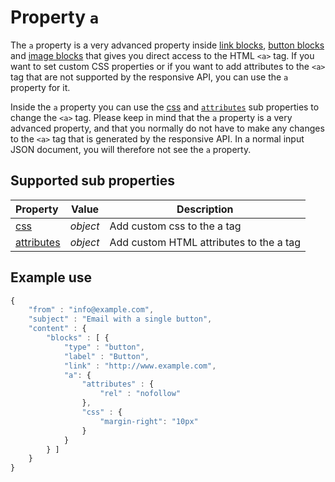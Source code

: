 # Property `a`

The `a` property is a very advanced property inside [link blocks](copernica-docs:ResponsiveEmail/json/block-link), 
[button blocks](copernica-docs:ResponsiveEmail/json/block-button) 
and [image blocks](copernica-docs:ResponsiveEmail/json/block-image) that gives you
direct access to the HTML `<a>` tag. If you want to set custom CSS properties or 
if you want to add attributes to the `<a>` tag that are not supported by the 
responsive API, you can use the `a` property for it.

Inside the `a` property you can use the [css](copernica-docs:ResponsiveEmail/json/property-css) 
and [`attributes`](copernica-docs:ResponsiveEmail/json/property-attributes) sub 
properties to change the `<a>` tag. Please keep in mind that the `a` property is 
a very advanced property, and that you normally do not have to make any changes 
to the `<a>` tag that is generated by the responsive API. In a normal input JSON 
document, you will therefore not see the `a` property.

## Supported sub properties

| Property | Value | Description                                                                                             |
|:---------|-------|---------------------------------------------------------------------------------------------------------|
| [css](copernica-docs:ResponsiveEmail/json/property-css) | _object_ | Add custom css to the a tag                           |
| [attributes](copernica-docs:ResponsiveEmail/json/property-attributes) | _object_ | Add custom HTML attributes to the a tag |

## Example use

```javascript
{
    "from" : "info@example.com",
    "subject" : "Email with a single button",
    "content" : {
        "blocks" : [ {
            "type" : "button",
            "label" : "Button",
            "link" : "http://www.example.com",
            "a": {
                "attributes" : {
                    "rel" : "nofollow"
                },
                "css" : {
                    "margin-right": "10px"
                }
            }
        } ]
    }
}
```
